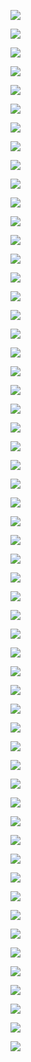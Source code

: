 ![](adaptor.gif)

![](air.gif)

![](airfx.gif)

![](alienware.gif)

![](back.gif)

![](birchville.gif)

![](blackdice.gif)

![](brooks.gif)

![](carradice.gif)

![](cases.gif)

![](catan.gif)

![](cellphone.gif)

![](charger.gif)

![](dinner.gif)

![](dove.gif)

![](flash.gif)

![](flexlite.gif)

![](forth.gif)

![](fuck.gif)

![](fuji.gif)

![](ghosts.gif)

![](global.gif)

![](graff.gif)

![](handitalkie.gif)

![](humananimal.gif)

![](iphone.gif)

![](iphone3.gif)

![](kalahari.gif)

![](kinesis.gif)

![](mbira.gif)

![](mbox.gif)

![](medium.gif)

![](minolta.gif)

![](motorola.gif)

![](nofun.gif)

![](nomagic.gif)

![](olpc.gif)

![](pakgammon.gif)

![](pedal.gif)

![](pignose.gif)

![](pinhole.gif)

![](processing.gif)

![](psychic.gif)

![](research.gif)

![](sockmonkey.gif)

![](spacial.gif)

![](specialized.gif)

![](sun.gif)

![](sunburned.gif)

![](telephone.gif)

![](twist.gif)

![](vi.gif)

![](vtech.gif)

![](we.gif)

![](wheels.gif)

![](zizzle.gif)
